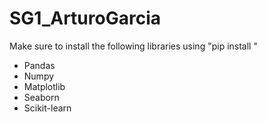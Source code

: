 # SG1_ArturoGarcia

Make sure to install the following libraries using "pip install "
- Pandas
- Numpy
- Matplotlib
- Seaborn
- Scikit-learn
